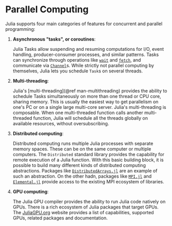 # Parallel Computing

Julia supports four main categories of features for concurrent and parallel programming:

1. **Asynchronous "tasks", or coroutines**:

    Julia Tasks allow suspending and resuming computations
    for I/O, event handling, producer-consumer processes, and similar patterns.
    Tasks can synchronize through operations like [`wait`](@ref) and [`fetch`](@ref), and
    communicate via [`Channel`](@ref)s. While strictly not parallel computing by themselves,
    Julia lets you schedule `Task`s on several threads.

2. **Multi-threading**:

    Julia's [multi-threading](@ref man-multithreading) provides the ability to schedule Tasks
    simultaneously on more than one thread or CPU core, sharing memory. This is usually the easiest way
    to get parallelism on one's PC or on a single large multi-core server. Julia's multi-threading
    is composable. When one multi-threaded function calls another multi-threaded function, Julia
    will schedule all the threads globally on available resources, without oversubscribing.

3. **Distributed computing**:

    Distributed computing runs multiple Julia processes with separate memory spaces. These can be on the same
    computer or multiple computers. The `Distributed` standard library provides the capability for remote execution
    of a Julia function. With this basic building block, it is possible to build many different kinds of
    distributed computing abstractions. Packages like [`DistributedArrays.jl`](https://github.com/JuliaParallel/DistributedArrays.jl)
    are an example of such an abstraction. On the other hadn, packages like [`MPI.jl`](https://github.com/JuliaParallel/MPI.jl) and
    [`Elemental.jl`](https://github.com/JuliaParallel/Elemental.jl) provide access to the existing MPI ecosystem of libraries.

4. **GPU computing**:

    The Julia GPU compiler provides the ability to run Julia code natively on GPUs. There
    is a rich ecosystem of Julia packages that target GPUs. The [JuliaGPU.org](https://juliagpu.org)
    website provides a list of capabilities, supported GPUs, related packages and documentation.
